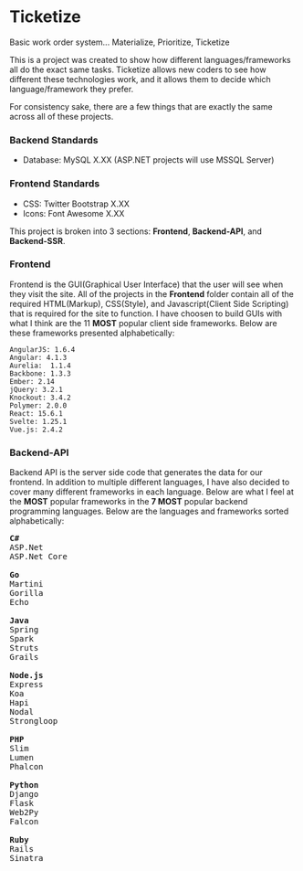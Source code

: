 # Ticketize #
Basic work order system... Materialize, Prioritize, Ticketize

This is a project was created to show how different languages/frameworks all do the exact same tasks. Ticketize allows new coders to see how different these technologies work, and it allows them to decide which language/framework they prefer.

For consistency sake, there are a few things that are exactly the same across all of these projects.
### Backend Standards ###
* Database: MySQL X.XX (ASP.NET projects will use MSSQL Server)
  
### Frontend Standards ###
* CSS: Twitter Bootstrap X.XX
* Icons: Font Awesome X.XX

This project is broken into 3 sections: **Frontend**, **Backend-API**, and **Backend-SSR**.

### Frontend ###
Frontend is the GUI(Graphical User Interface) that the user will see when they visit the site. All of the projects in the **Frontend** folder contain all of the required HTML(Markup), CSS(Style), and Javascript(Client Side Scripting) that is required for the site to function. I have choosen to build GUIs with what I think are the 11 **MOST** popular client side frameworks. Below are these frameworks presented alphabetically:
```
AngularJS: 1.6.4
Angular: 4.1.3
Aurelia:  1.1.4
Backbone: 1.3.3
Ember: 2.14
jQuery: 3.2.1
Knockout: 3.4.2
Polymer: 2.0.0
React: 15.6.1
Svelte: 1.25.1
Vue.js: 2.4.2
```
### Backend-API ###
Backend API is the server side code that generates the data for our frontend. In addition to multiple different languages, I have also decided to cover many different frameworks in each language. Below are what I feel at the **MOST** popular frameworks in the **7 MOST** popular backend programming languages. Below are the languages and frameworks sorted alphabetically:

<pre>
<b>C#</b>
ASP.Net
ASP.Net Core

<b>Go</b>
Martini
Gorilla
Echo

<b>Java</b>
Spring
Spark
Struts
Grails

<b>Node.js</b>
Express
Koa
Hapi
Nodal
Strongloop

<b>PHP</b>
Slim
Lumen
Phalcon

<b>Python</b>
Django
Flask
Web2Py
Falcon

<b>Ruby</b>
Rails
Sinatra
</pre>
